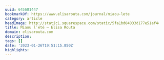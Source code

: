 ```yaml
---
uuid: 645601447
bookmarkOf: https://www.elisarouta.com/journal/miaou-lete
category: article
headImage: http://static1.squarespace.com/static/5fa1bd84033d177e51af4cd2/5fa1c144d45f605131fd7008/6357a85674728610d2f40b7f/1666692456410/B027947-R1-18-7.JPG?format=1500w
title: Miaou l’été — Elisa Routa
domain: elisarouta.com
description: 
tags: []
date: '2023-01-26T19:51:15.850Z'
highlights: 
---
```




